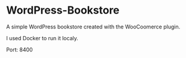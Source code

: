 # WordPress-Bookstore

A simple WordPress bookstore created with the WooCoomerce plugin.

I used Docker to run it localy.

Port: 8400
